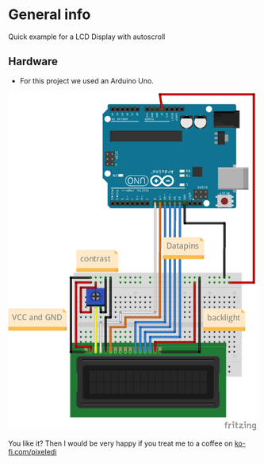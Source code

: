 # General info

Quick example for a LCD Display with autoscroll

## Hardware
- For this project we used an Arduino Uno.

<img src="https://github.com/pixelEDI/TikTok-Projects/blob/848b50383fc882c5c7a1586c5c9e1983c4bcb3bc/10_LCD/LCD_Steckplatine.png" width="500">



You like it? Then I would be very happy if you treat me to a coffee on [ko-fi.com/pixeledi](https://www.ko-fi.com/pixeledi)
